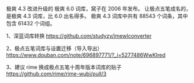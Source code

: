 
极爽 4.3 改进升级的 极爽 6.0 词库，窝子在 2006 年发布。
让极点五笔成名的，是极爽 4.3 词库，比 6.0 出名得多。
极爽 4.3 词库中共有 88543 个词条，其中包含 61432 个词组。

1、深蓝词库转换
https://github.com/studyzy/imewlconverter

2、极点五笔词库与设置迁移（导入导出）
https://www.douban.com/note/696897771/?_i=5277486WwKIred

3、建议 rime 换成极点五笔十周年版本词库的贴子
https://github.com/rime/rime-wubi/pull/3

